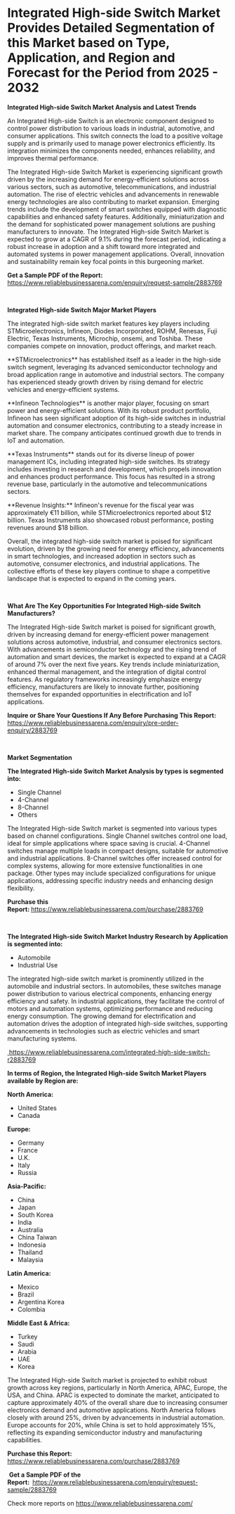 <p><h1>Integrated High-side Switch Market Provides Detailed Segmentation of this Market based on Type, Application, and Region and Forecast for the Period from 2025 - 2032</h1></p><p><strong>Integrated High-side Switch Market Analysis and Latest Trends</strong></p>
<p><p>An Integrated High-side Switch is an electronic component designed to control power distribution to various loads in industrial, automotive, and consumer applications. This switch connects the load to a positive voltage supply and is primarily used to manage power electronics efficiently. Its integration minimizes the components needed, enhances reliability, and improves thermal performance.</p><p>The Integrated High-side Switch Market is experiencing significant growth driven by the increasing demand for energy-efficient solutions across various sectors, such as automotive, telecommunications, and industrial automation. The rise of electric vehicles and advancements in renewable energy technologies are also contributing to market expansion. Emerging trends include the development of smart switches equipped with diagnostic capabilities and enhanced safety features. Additionally, miniaturization and the demand for sophisticated power management solutions are pushing manufacturers to innovate. The Integrated High-side Switch Market is expected to grow at a CAGR of 9.1% during the forecast period, indicating a robust increase in adoption and a shift toward more integrated and automated systems in power management applications. Overall, innovation and sustainability remain key focal points in this burgeoning market.</p></p>
<p><strong>Get a Sample PDF of the Report:&nbsp;</strong> <a href="https://www.reliablebusinessarena.com/enquiry/request-sample/2883769?utm_campaign=2928&utm_medium=2&utm_source=Github&utm_content=ia&utm_term=13032025&utm_id=integrated-high-side-switch">https://www.reliablebusinessarena.com/enquiry/request-sample/2883769</a></p>
<p>&nbsp;</p>
<p><strong>Integrated High-side Switch Major Market Players</strong></p>
<p><p>The integrated high-side switch market features key players including STMicroelectronics, Infineon, Diodes Incorporated, ROHM, Renesas, Fuji Electric, Texas Instruments, Microchip, onsemi, and Toshiba. These companies compete on innovation, product offerings, and market reach.</p><p>**STMicroelectronics** has established itself as a leader in the high-side switch segment, leveraging its advanced semiconductor technology and broad application range in automotive and industrial sectors. The company has experienced steady growth driven by rising demand for electric vehicles and energy-efficient systems.</p><p>**Infineon Technologies** is another major player, focusing on smart power and energy-efficient solutions. With its robust product portfolio, Infineon has seen significant adoption of its high-side switches in industrial automation and consumer electronics, contributing to a steady increase in market share. The company anticipates continued growth due to trends in IoT and automation.</p><p>**Texas Instruments** stands out for its diverse lineup of power management ICs, including integrated high-side switches. Its strategy includes investing in research and development, which propels innovation and enhances product performance. This focus has resulted in a strong revenue base, particularly in the automotive and telecommunications sectors.</p><p>**Revenue Insights:** Infineon's revenue for the fiscal year was approximately €11 billion, while STMicroelectronics reported about $12 billion. Texas Instruments also showcased robust performance, posting revenues around $18 billion. </p><p>Overall, the integrated high-side switch market is poised for significant evolution, driven by the growing need for energy efficiency, advancements in smart technologies, and increased adoption in sectors such as automotive, consumer electronics, and industrial applications. The collective efforts of these key players continue to shape a competitive landscape that is expected to expand in the coming years.</p></p>
<p>&nbsp;</p>
<p><strong>What Are The Key Opportunities For Integrated High-side Switch Manufacturers?</strong></p>
<p><p>The Integrated High-side Switch market is poised for significant growth, driven by increasing demand for energy-efficient power management solutions across automotive, industrial, and consumer electronics sectors. With advancements in semiconductor technology and the rising trend of automation and smart devices, the market is expected to expand at a CAGR of around 7% over the next five years. Key trends include miniaturization, enhanced thermal management, and the integration of digital control features. As regulatory frameworks increasingly emphasize energy efficiency, manufacturers are likely to innovate further, positioning themselves for expanded opportunities in electrification and IoT applications.</p></p>
<p><strong>Inquire or Share Your Questions If Any Before Purchasing This Report:</strong> <a href="https://www.reliablebusinessarena.com/enquiry/pre-order-enquiry/2883769?utm_campaign=2928&utm_medium=2&utm_source=Github&utm_content=ia&utm_term=13032025&utm_id=integrated-high-side-switch">https://www.reliablebusinessarena.com/enquiry/pre-order-enquiry/2883769</a></p>
<p>&nbsp;</p>
<p><strong>Market Segmentation</strong></p>
<p><strong>The Integrated High-side Switch Market Analysis by types is segmented into:</strong></p>
<p><ul><li>Single Channel</li><li>4-Channel</li><li>8-Channel</li><li>Others</li></ul></p>
<p><p>The Integrated High-side Switch market is segmented into various types based on channel configurations. Single Channel switches control one load, ideal for simple applications where space saving is crucial. 4-Channel switches manage multiple loads in compact designs, suitable for automotive and industrial applications. 8-Channel switches offer increased control for complex systems, allowing for more extensive functionalities in one package. Other types may include specialized configurations for unique applications, addressing specific industry needs and enhancing design flexibility.</p></p>
<p><strong>Purchase this Report:&nbsp;</strong><a href="https://www.reliablebusinessarena.com/purchase/2883769?utm_campaign=2928&utm_medium=2&utm_source=Github&utm_content=ia&utm_term=13032025&utm_id=integrated-high-side-switch">https://www.reliablebusinessarena.com/purchase/2883769</a></p>
<p>&nbsp;</p>
<p><strong>The Integrated High-side Switch Market Industry Research by Application is segmented into:</strong></p>
<p><ul><li>Automobile</li><li>Industrial Use</li></ul></p>
<p><p>The integrated high-side switch market is prominently utilized in the automobile and industrial sectors. In automobiles, these switches manage power distribution to various electrical components, enhancing energy efficiency and safety. In industrial applications, they facilitate the control of motors and automation systems, optimizing performance and reducing energy consumption. The growing demand for electrification and automation drives the adoption of integrated high-side switches, supporting advancements in technologies such as electric vehicles and smart manufacturing systems.</p></p>
<p><a href="https://www.reliablebusinessarena.com/integrated-high-side-switch-r2883769?utm_campaign=2928&utm_medium=2&utm_source=Github&utm_content=ia&utm_term=13032025&utm_id=integrated-high-side-switch">&nbsp;https://www.reliablebusinessarena.com/integrated-high-side-switch-r2883769</a></p>
<p><strong>In terms of Region, the Integrated High-side Switch Market Players available by Region are:</strong></p>
<p>
    <p> <strong> North America: </strong>
        <ul>
            <li>United States</li>
            <li>Canada</li>
        </ul>
        </p> 
    <p> <strong> Europe: </strong>
        <ul>
            <li>Germany</li>
            <li>France</li>
            <li>U.K.</li>
            <li>Italy</li>
            <li>Russia</li>
        </ul>
        </p> 
    <p> <strong> Asia-Pacific: </strong>
        <ul>
            <li>China</li>
            <li>Japan</li>
            <li>South Korea</li>
            <li>India</li>
            <li>Australia</li>
            <li>China Taiwan</li>
            <li>Indonesia</li>
            <li>Thailand</li>
            <li>Malaysia</li>
        </ul>
        </p> 
    <p> <strong> Latin America: </strong>
        <ul>
            <li>Mexico</li>
            <li>Brazil</li>
            <li>Argentina Korea</li>
            <li>Colombia</li>
        </ul>
        </p> 
    <p> <strong> Middle East & Africa: </strong>
        <ul>
            <li>Turkey</li>
            <li>Saudi</li>
            <li>Arabia</li>
            <li>UAE</li>
            <li>Korea</li>
        </ul>
    </p>
    </p>
<p><p>The Integrated High-side Switch market is projected to exhibit robust growth across key regions, particularly in North America, APAC, Europe, the USA, and China. APAC is expected to dominate the market, anticipated to capture approximately 40% of the overall share due to increasing consumer electronics demand and automotive applications. North America follows closely with around 25%, driven by advancements in industrial automation. Europe accounts for 20%, while China is set to hold approximately 15%, reflecting its expanding semiconductor industry and manufacturing capabilities.</p></p>
<p><strong>Purchase this Report: </strong><a href="https://www.reliablebusinessarena.com/purchase/2883769?utm_campaign=2928&utm_medium=2&utm_source=Github&utm_content=ia&utm_term=13032025&utm_id=integrated-high-side-switch">https://www.reliablebusinessarena.com/purchase/2883769</a></p>
<p>&nbsp;<strong>Get a Sample PDF of the Report:&nbsp;&nbsp;</strong><a href="https://www.reliablebusinessarena.com/enquiry/request-sample/2883769?utm_campaign=2928&utm_medium=2&utm_source=Github&utm_content=ia&utm_term=13032025&utm_id=integrated-high-side-switch">https://www.reliablebusinessarena.com/enquiry/request-sample/2883769</a></p>
<p><strong></strong></p>
<p>Check more reports on <a href="https://www.reliablebusinessarena.com/?utm_campaign=2928&utm_medium=2&utm_source=Github&utm_content=ia&utm_term=13032025&utm_id=integrated-high-side-switch">https://www.reliablebusinessarena.com/</a></p>